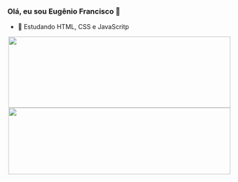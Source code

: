 ###   Olá, eu sou Eugênio Francisco 👋

- 🌱 Estudando HTML, CSS e JavaScritp

<div align="center">
  <a href="https://github.com/eugeniofr1">
  <img height="160em" width="500em" src="https://github-readme-stats.vercel.app/api?username=eugeniofr1&show_icons=true&theme=dracula&include_all_commits=true&count_private=true"/>
  <img height="150em" width="500em" src="https://github-readme-stats.vercel.app/api/top-langs/?username=eugeniofr1&layout=compact&langs_count=7&theme=dracula"/>
</div>
